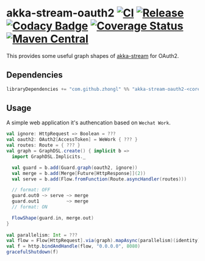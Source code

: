 # akka-stream-oauth2 [![CI](https://github.com/zhongl/akka-stream-oauth2/actions/workflows/ci.yml/badge.svg)](https://github.com/zhongl/akka-stream-oauth2/actions/workflows/ci.yml) [![Release](https://github.com/zhongl/akka-stream-oauth2/actions/workflows/release.yml/badge.svg)](https://github.com/zhongl/akka-stream-oauth2/actions/workflows/release.yml) [![Codacy Badge](https://api.codacy.com/project/badge/Grade/98652a7b28ff46d7b7a9cc73b36b362a)](https://app.codacy.com/app/zhonglunfu/akka-stream-oauth2?utm_source=github.com&utm_medium=referral&utm_content=zhongl/akka-stream-oauth2&utm_campaign=badger) [![Coverage Status](https://coveralls.io/repos/github/zhongl/akka-stream-oauth2/badge.svg?branch=master)](https://coveralls.io/github/zhongl/akka-stream-oauth2?branch=master)  [![Maven Central](https://maven-badges.herokuapp.com/maven-central/com.github.zhongl/akka-stream-oauth2-all_2.13/badge.svg)](https://maven-badges.herokuapp.com/maven-central/com.github.zhongl/akka-stream-oauth2-all_2.13)


This provides some useful graph shapes of [akka-stream](https://doc.akka.io/docs/akka/current/stream/index.html) for OAuth2.


## Dependencies

```scala
libraryDependencies += "com.github.zhongl" %% "akka-stream-oauth2-<core or wechat or dingtalk>" % <latest tag>
```

## Usage

A simple web application it's authencation based on `Wechat Work`.

```scala
val ignore: HttpRequest => Boolean = ???
val oauth2: OAuth2[AccessToken] = WeWork { ??? }
val routes: Route = { ??? }
val graph = GraphDSL.create() { implicit b =>
  import GraphDSL.Implicits._

  val guard = b.add(Guard.graph(oauth2, ignore))
  val merge = b.add(Merge[Future[HttpResponse]](2))
  val serve = b.add(Flow.fromFunction(Route.asyncHandler(routes)))

  // format: OFF
  guard.out0 ~> serve ~> merge
  guard.out1          ~> merge
  // format: ON

  FlowShape(guard.in, merge.out)
}
    
val parallelism: Int = ???
val flow = Flow[HttpRequest].via(graph).mapAsync(parallelism)(identity)
val f = http.bindAndHandle(flow, "0.0.0.0", 8080)
gracefulShutdown(f)
```

